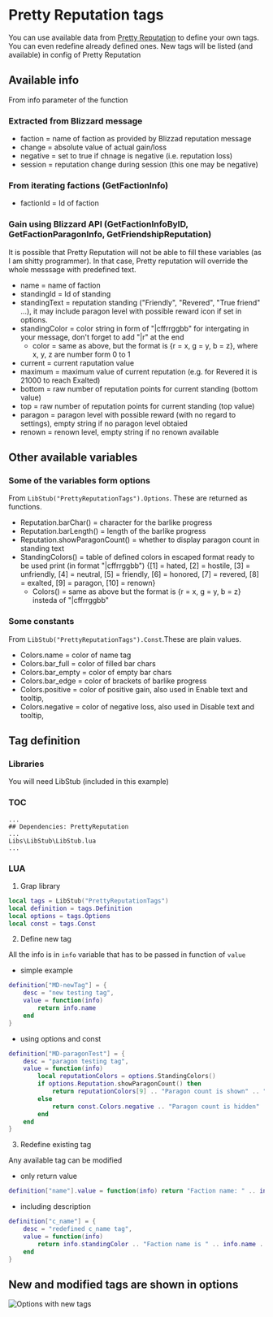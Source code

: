 # Pretty Reputation tags

You can use available data from [Pretty Reputation](https://github.com/BelegCufea/PrettyReputation) to define your own tags. You can even redefine already defined ones.
New tags will be listed (and available) in config of Pretty Reputation

## Available info

From info parameter of the function

### Extracted from Blizzard message

* faction = name of faction as provided by Blizzad reputation message
* change = absolute value of actual gain/loss
* negative = set to true if chnage is negative (i.e. reputation loss)
* session = reputation change during session (this one may be negative)

### From iterating factions (GetFactionInfo)

* factionId = Id of faction

### Gain using Blizzard API (GetFactionInfoByID, GetFactionParagonInfo, GetFriendshipReputation)

It is possible that Pretty Reputation will not be able to fill these variables (as I am shitty programmer). In that case, Pretty reputation will override the whole messsage with predefined text.

* name = name of faction
* standingId = Id of standing
* standingText = reputation standing ("Friendly", "Revered", "True friend" ...), it may include paragon level with possible reward icon if set in options.
* standingColor = color string in form of "|cffrrggbb" for intergating in your message, don't forget to add "|r" at the end
    * color = same as above, but the format is {r = x, g = y, b = z}, where x, y, z are number form 0 to 1
* current = current raputation value
* maximum = maximum value of current reputation (e.g. for Revered it is 21000 to reach Exalted)
* bottom = raw number of reputation points for current standing (bottom value)
* top = raw number of reputation points for current standing (top value)
* paragon = paragon level with possible reward (with no regard to settings), empty string if no paragon level obtaied
* renown = renown level, empty string if no renown available

## Other available variables

### Some of the variables form options

From `LibStub("PrettyReputationTags").Options`. These are returned as functions.

* Reputation.barChar() = character for the barlike progress
* Reputation.barLength() = length of the barlike progress
* Reputation.showParagonCount() = whether to display paragon count in standing text
* StandingColors() = table of defined colors in escaped format ready to be used print (in format "|cffrrggbb") {[1] = hated, [2] = hostile, [3] = unfriendly, [4] = neutral, [5] = friendly, [6] = honored, [7] = revered, [8] = exalted, [9] = paragon, [10] = renown}
    * Colors() = same as above but the format is {r = x, g = y, b = z} insteda of "|cffrrggbb"

### Some constants

From `LibStub("PrettyReputationTags").Const`.These are plain values.

* Colors.name = color of name tag
* Colors.bar_full = color of filled bar chars
* Colors.bar_empty = color of empty bar chars
* Colors.bar_edge = color of brackets of barlike progress
* Colors.positive = color of positive gain, also used in Enable text and tooltip,
* Colors.negative = color of negative loss, also used in Disable text and tooltip,

## Tag definition

### Libraries

You will need LibStub (included in this example)

### TOC

```
...
## Dependencies: PrettyReputation
...
Libs\LibStub\LibStub.lua
...
```


### LUA

1. Grap library

```lua
local tags = LibStub("PrettyReputationTags")
local definition = tags.Definition
local options = tags.Options
local const = tags.Const
```

2. Define new tag

All the info is in `info` variable that has to be passed in function of `value`

* simple example
```lua
definition["MD-newTag"] = {
    desc = "new testing tag",
    value = function(info)
        return info.name
    end
}
```

* using options and const

```lua
definition["MD-paragonTest"] = {
    desc = "paragon testing tag",
    value = function(info)
        local reputationColors = options.StandingColors()
        if options.Reputation.showParagonCount() then
            return reputationColors[9] .. "Paragon count is shown" .. "|r"
        else
            return const.Colors.negative .. "Paragon count is hidden" .. "|r"
        end
    end
}
```

3. Redefine existing tag

Any available tag can be modified

* only return value

```lua
definition["name"].value = function(info) return "Faction name: " .. info.name end
```

* including description

```lua
definition["c_name"] = {
    desc = "redefined c_name tag",
    value = function(info)
        return info.standingColor .. "Faction name is " .. info.name .. "|r"
    end
}
```

## New and modified tags are shown in options

![Options with new tags](https://i.imgur.com/9u6aa0J.png)
